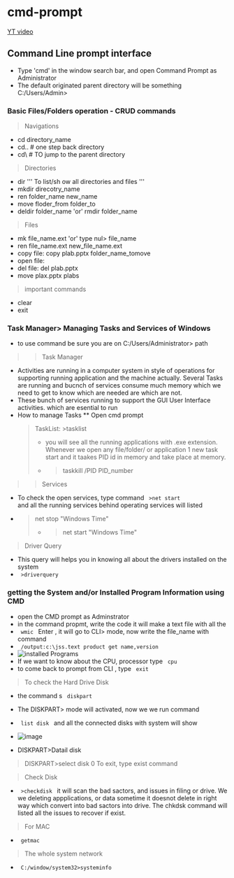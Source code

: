 # cmd-prompt
[YT video](https://www.youtube.com/watch?v=qnXe1gecux8)

## Command Line prompt interface
- Type 'cmd' in the window search bar, and open Command Prompt as Administrator
- The default originated parent directory will be something C:/Users/Admin>
  
### Basic Files/Folders operation - CRUD commands
> Navigations
- cd directory_name
- cd..    # one step back directory
- cd\    # TO jump to the parent directory

> Directories
- dir   ''' To list/sh ow all directories and files '''
- mkdir direcotry_name
- ren folder_name new_name
- move floder_from folder_to
- deldir folder_name   'or'  rmdir folder_name

> Files
- mk file_name.ext 'or' type nul> file_name
- ren file_name.ext new_file_name.ext
- copy file: copy plab.pptx folder_name_tomove
- open file: 
- del file: del plab.pptx
- move plax.pptx plabs

> important commands
- clear
- exit


### Task Manager> Managing Tasks and Services of Windows
- to use command be sure you are on C:/Users/Administrator> path
>> Task Manager
- Activities are running in a computer system in style of operations for supporting running application and the machine actually. Several Tasks are running and bucnch of services consume much memory which we need to get to know which are needed are which are not.
- These bunch of services running to support the GUI User Interface activities.  which are esential to run
- How to manage Tasks
  ** Open cmd prompt
  > TaskList: >tasklist
  > - you will see all the running applications with .exe extension. Whenever we open any file/folder/ or application 1 new task start and it taakes PID id in memory and take place at memory.
  > - >taskkill /PID PID_number
>> Services 
- To check the open services, type command <code> >net start </code> and all the running services behind operating services will listed
-  > net stop "Windows Time"
   > -  > net start "Windows Time"

> Driver Query
- This query will helps you in knowing all about the drivers installed on the system
- <code> >driverquery </code>


### getting the System and/or Installed Program Information using CMD

- open the CMD prompt as Adminstrator
- in the command propmt, write the code it will make a text file with all the
- <code> wmic </code> Enter , it will go to CLI> mode, now write the file_name with command
- <code> /output:c:\jss.text product get name,version </code>
- ![installed Programs](https://github.com/prolinkz/cmd-prompt/assets/45316278/7fee0e44-6b34-414d-b177-eccbb9c0a9c0)
- If we want to know about the CPU, processor type <code> cpu </code>
- to come back to prompt from CLI , type <code> exit </code>

> To check the Hard Drive Disk
- the command s <code> diskpart </code>
- The DISKPART> mode will activated, now we we run command
- <code> list disk </code> and all the connected disks with system will show
- ![image](https://github.com/prolinkz/cmd-prompt/assets/45316278/dcbcfa23-23ee-43ac-98c1-442f2736b4cf)


-  DISKPART>Datail disk
  > DISKPART>select disk 0
  > To exit, type exist command
  

  > Check Disk
  - <code> >checkdisk </code> it will scan the bad sactors, and issues in filing or drive. We we deleting appplications, or data sometime it doesnot delete in right way which convert into bad sactors into drive. The chkdsk command will listed all the issues to recover if exist.

> For MAC
  - <code> getmac </code>

> The whole system network
- <code> C:/window/system32>systeminfo </code>














